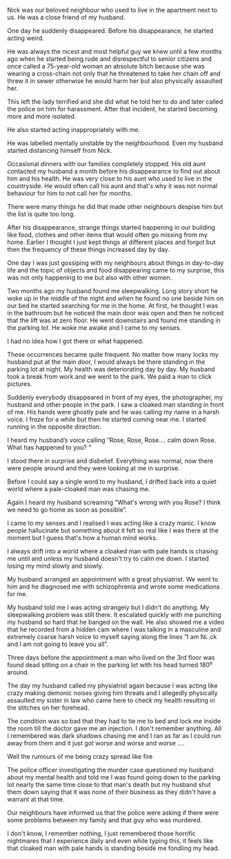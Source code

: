 Nick was our beloved neighbour who used to live in the apartment next to us. He was a close friend of my husband.

One day he suddenly disappeared. Before his disappearance, he started acting weird.

He was always the nicest and most helpful guy we knew until a few months ago when he started being rude and disrespectful to senior citizens and once called a 75-year-old woman an absolute bitch because she was wearing a cross-chain not only that he threatened to take her chain off and threw it in sewer otherwise he would harm her but also physically assaulted her.

This left the lady terrified and she did what he told her to do and later called the police on him for harassment. After that incident, he started becoming more and more isolated.

He also started acting inappropriately with me.

He was labelled mentally unstable by the neighbourhood. Even my husband started distancing himself from Nick.

Occasional dinners with our families completely stopped. His old aunt contacted my husband a month before his disappearance to find out about him and his health. He was very close to his aunt who used to live in the countryside. He would often call his aunt and that's why it was not normal behaviour for him to not call her for months.

There were many things he did that made other neighbours despise him but the list is quite too long.

After his disappearance, strange things started happening in our building like food, clothes and other items that would often go missing from my home. Earlier I thought I just kept things at different places and forgot but then the frequency of these things increased day by day. 

One day I was just gossiping with my neighbours about things in day-to-day life and the topic of objects and food disappearing came to my surprise, this was not only happening to me but also 
with other women.

Two months ago my husband found me sleepwalking. Long story short he woke up in the middle of the night and when he found no one beside him on our bed he started searching for me in the home. At first, he thought I was in the bathroom but he noticed the main door was open and then he noticed that the lift was at zero floor. He went downstairs and found me standing in the parking lot. He woke me awake and I came to my senses.

I had no idea how I got there or what happened.

These occurrences became quite frequent. No matter how many locks my husband put at the main door, I would always be there standing in the parking lot at night.
My health was deteriorating day by day.
My husband took a break from work and we went to the park. We paid a man to click pictures.

Suddenly everybody disappeared in front of my eyes, the photographer, my husband and other people in the park. I saw a cloaked man standing in front of me. His hands were ghostly pale and he was calling my name in a harsh voice. I  froze for a while but then he started coming near me. I started running in the opposite direction.

I heard my husband’s voice calling “Rose, Rose, Rose…. calm down Rose. What has happened to you? "

I stood there in surprise and disbelief. Everything was normal, now there were people around and they were looking at me in surprise.

Before I could say a single word to my husband, I drifted back into a quiet world where a pale-cloaked man was chasing me.

Again I heard my husband screaming “What's wrong with you Rose? I think we need to go home as soon as possible”.

I came to my senses and I realised I was acting like a crazy manic. I know people hallucinate but something about it felt so real like I was there at the moment but I guess that's how a human mind works.

I always drift into a world where a cloaked man with pale hands is chasing me until and unless my husband doesn't try to calm me down. I started losing my mind slowly and slowly.

My husband arranged an appointment with a great physiatrist. We went to him and he diagnosed me with schizophrenia and wrote some medications for me.

My husband told me I was acting strangely but I didn't do anything.
My sleepwalking problem was still there.
It escalated quickly with me punching my husband so hard that he banged on the wall. He also showed me a video that he recorded from a hidden cam where I was talking in a masculine and extremely coarse harsh voice to myself saying along the lines “I am Ni..ck and I am not going to leave you all”.

Three days before the appointment a man who lived on the 3rd floor was found dead sitting on a chair in the parking lot with his head turned 180⁰ around.

The day my husband called my physiatrist again because I was acting like crazy making demonic noises giving him threats and I allegedly physically assaulted my sister in law who came here to check my health resulting in the stitches on her forehead.

The condition was so bad that they had to tie me to bed and lock me inside the room till the doctor gave me an injection.
I don't remember anything. All I remembered was dark shadows chasing me and I ran as far as I could run away from them and it just got worse and worse and worse ….

Well the rumours of me being crazy spread like fire 

The police officer investigating the murder case questioned my husband about my mental health and told me I was found going down to the parking lot nearly the same time close to that man's death but my husband shut them down saying that it was none of their business as they didn't have a warrant at that time.

Our neighbours have informed us that the police were asking if there were some problems between my family and that guy who was murdered.

I don't know, I remember nothing, I just remembered those horrific nightmares that I experience daily and even while typing this, it feels like that cloaked man with pale hands is standing beside me fondling my head.




 







 

